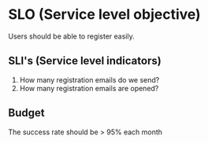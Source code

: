 # SLO (Service level objective)

Users should be able to register easily.

## SLI's (Service level indicators)

1. How many registration emails do we send?
2. How many registration emails are opened?

## Budget

The success rate should be > 95% each month
